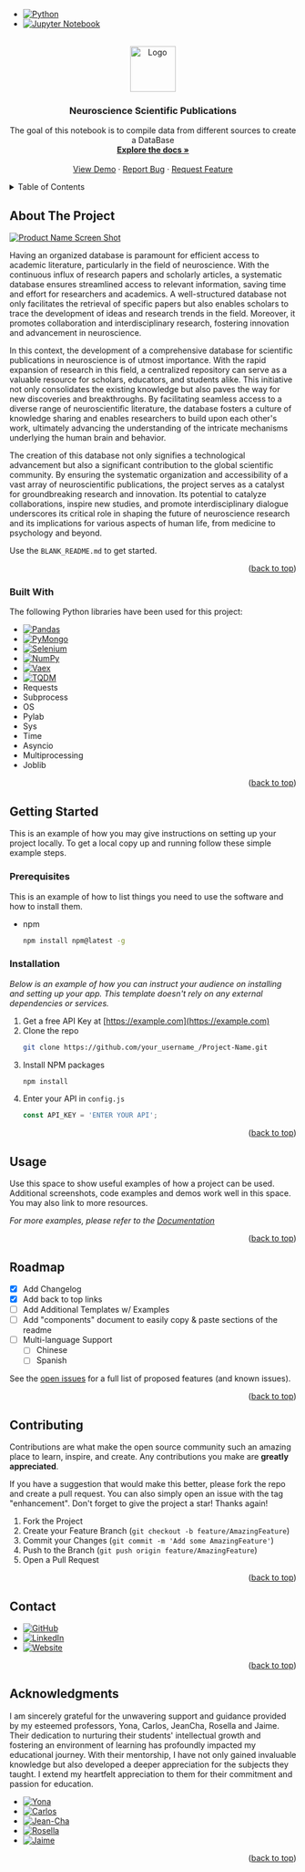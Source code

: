 <a name="readme-top"></a>

* [![Python](https://www.python.org/static/img/python-logo.png)](https://www.python.org/)
* [![Jupyter Notebook](https://jupyter.org/assets/main-logo.svg)](https://jupyter.org/)

<!-- PROJECT LOGO -->
<br />
<div align="center">
  <a href="https://github.com/othneildrew/Best-README-Template">
    <img src="images/logo.png" alt="Logo" width="80" height="80">
  </a>

  <h3 align="center">Neuroscience Scientific Publications</h3>

  <p align="center">
    The goal of this notebook is to compile data from different sources to create a DataBase
    <br />
    <a href="https://github.com/inesgcalvo/neuroscience_papers"><strong>Explore the docs »</strong></a>
    <br />
    <br />
    <a href="https://github.com/othneildrew/Best-README-Template">View Demo</a>
    ·
    <a href="https://github.com/othneildrew/Best-README-Template/issues">Report Bug</a>
    ·
    <a href="https://github.com/othneildrew/Best-README-Template/issues">Request Feature</a>
  </p>
</div>


<!-- TABLE OF CONTENTS -->
<details>
  <summary>Table of Contents</summary>
  <ol>
    <li>
      <a href="#about-the-project">About The Project</a>
      <ul>
        <li><a href="#built-with">Built With</a></li>
      </ul>
    </li>
    <li>
      <a href="#getting-started">Getting Started</a>
      <ul>
        <li><a href="#prerequisites">Prerequisites</a></li>
        <li><a href="#installation">Installation</a></li>
      </ul>
    </li>
    <li><a href="#usage">Usage</a></li>
    <li><a href="#roadmap">Roadmap</a></li>
    <li><a href="#contributing">Contributing</a></li>
    <li><a href="#license">License</a></li>
    <li><a href="#contact">Contact</a></li>
    <li><a href="#acknowledgments">Acknowledgments</a></li>
  </ol>
</details>



<!-- ABOUT THE PROJECT -->
## About The Project

[![Product Name Screen Shot][product-screenshot]](https://example.com)

Having an organized database is paramount for efficient access to academic literature, particularly in the field of neuroscience. With the continuous influx of research papers and scholarly articles, a systematic database ensures streamlined access to relevant information, saving time and effort for researchers and academics. A well-structured database not only facilitates the retrieval of specific papers but also enables scholars to trace the development of ideas and research trends in the field. Moreover, it promotes collaboration and interdisciplinary research, fostering innovation and advancement in neuroscience.

In this context, the development of a comprehensive database for scientific publications in neuroscience is of utmost importance. With the rapid expansion of research in this field, a centralized repository can serve as a valuable resource for scholars, educators, and students alike. This initiative not only consolidates the existing knowledge but also paves the way for new discoveries and breakthroughs. By facilitating seamless access to a diverse range of neuroscientific literature, the database fosters a culture of knowledge sharing and enables researchers to build upon each other's work, ultimately advancing the understanding of the intricate mechanisms underlying the human brain and behavior.

The creation of this database not only signifies a technological advancement but also a significant contribution to the global scientific community. By ensuring the systematic organization and accessibility of a vast array of neuroscientific publications, the project serves as a catalyst for groundbreaking research and innovation. Its potential to catalyze collaborations, inspire new studies, and promote interdisciplinary dialogue underscores its critical role in shaping the future of neuroscience research and its implications for various aspects of human life, from medicine to psychology and beyond.

Use the `BLANK_README.md` to get started.

<p align="right">(<a href="#readme-top">back to top</a>)</p>



### Built With

The following Python libraries have been used for this project: 

* [![Pandas](https://pandas.pydata.org/static/img/pandas_mark.svg)](https://pandas.pydata.org/)
* [![PyMongo](https://webassets.mongodb.com/_com_assets/cms/mongodb_logo1-76twgcu2dm.png)](https://pymongo.readthedocs.io/en/stable/)
* [![Selenium](https://www.selenium.dev/images/selenium_logo_large.png)](https://www.selenium.dev/documentation/en/)
* [![NumPy](https://numpy.org/images/logos/numpy.svg)](https://numpy.org/)
* [![Vaex](https://vaex.io/docs/en/latest/_images/vaex-logo-text.svg)](https://vaex.io/)
* [![TQDM](https://github.com/tqdm/tqdm/raw/master/images/logo.gif)](https://github.com/tqdm/tqdm)
* Requests
* Subprocess
* OS
* Pylab
* Sys
* Time
* Asyncio
* Multiprocessing
* Joblib

<p align="right">(<a href="#readme-top">back to top</a>)</p>



<!-- GETTING STARTED -->
## Getting Started

This is an example of how you may give instructions on setting up your project locally.
To get a local copy up and running follow these simple example steps.

### Prerequisites

This is an example of how to list things you need to use the software and how to install them.
* npm
  ```sh
  npm install npm@latest -g
  ```

### Installation

_Below is an example of how you can instruct your audience on installing and setting up your app. This template doesn't rely on any external dependencies or services._

1. Get a free API Key at [https://example.com](https://example.com)
2. Clone the repo
   ```sh
   git clone https://github.com/your_username_/Project-Name.git
   ```
3. Install NPM packages
   ```sh
   npm install
   ```
4. Enter your API in `config.js`
   ```js
   const API_KEY = 'ENTER YOUR API';
   ```

<p align="right">(<a href="#readme-top">back to top</a>)</p>



<!-- USAGE EXAMPLES -->
## Usage

Use this space to show useful examples of how a project can be used. Additional screenshots, code examples and demos work well in this space. You may also link to more resources.

_For more examples, please refer to the [Documentation](https://example.com)_

<p align="right">(<a href="#readme-top">back to top</a>)</p>



<!-- ROADMAP -->
## Roadmap

- [x] Add Changelog
- [x] Add back to top links
- [ ] Add Additional Templates w/ Examples
- [ ] Add "components" document to easily copy & paste sections of the readme
- [ ] Multi-language Support
    - [ ] Chinese
    - [ ] Spanish

See the [open issues](https://github.com/othneildrew/Best-README-Template/issues) for a full list of proposed features (and known issues).

<p align="right">(<a href="#readme-top">back to top</a>)</p>



<!-- CONTRIBUTING -->
## Contributing

Contributions are what make the open source community such an amazing place to learn, inspire, and create. Any contributions you make are **greatly appreciated**.

If you have a suggestion that would make this better, please fork the repo and create a pull request. You can also simply open an issue with the tag "enhancement".
Don't forget to give the project a star! Thanks again!

1. Fork the Project
2. Create your Feature Branch (`git checkout -b feature/AmazingFeature`)
3. Commit your Changes (`git commit -m 'Add some AmazingFeature'`)
4. Push to the Branch (`git push origin feature/AmazingFeature`)
5. Open a Pull Request

<p align="right">(<a href="#readme-top">back to top</a>)</p>



<!-- CONTACT -->
## Contact

* [![GitHub](https://image.flaticon.com/icons/png/512/25/25231.png)](https://github.com/inesgcalvo)
* [![LinkedIn](https://image.flaticon.com/icons/png/512/174/174857.png)](https://www.linkedin.com/in/ines-g-calvo/)
* [![Website](https://image.flaticon.com/icons/png/512/281/281769.png)](http://inesgcalvo.byethost31.com/)

<p align="right">(<a href="#readme-top">back to top</a>)</p>



<!-- ACKNOWLEDGMENTS -->
## Acknowledgments

I am sincerely grateful for the unwavering support and guidance provided by my esteemed professors, Yona, Carlos, JeanCha, Rosella and Jaime. Their dedication to nurturing their students' intellectual growth and fostering an environment of learning has profoundly impacted my educational journey. With their mentorship, I have not only gained invaluable knowledge but also developed a deeper appreciation for the subjects they taught. I extend my heartfelt appreciation to them for their commitment and passion for education.

* [![Yona](https://avatars.githubusercontent.com/YonatanRA)](https://github.com/YonatanRA)
* [![Carlos](https://avatars.githubusercontent.com/CharlyKill7)](https://github.com/CharlyKill7)
* [![Jean-Cha](https://avatars.githubusercontent.com/yamadajc)](https://github.com/yamadajc)
* [![Rosella](https://avatars.githubusercontent.com/rmanzi13)](https://github.com/rmanzi13)
* [![Jaime](https://avatars.githubusercontent.com/RCJaime)](https://github.com/RCJaime)

<p align="right">(<a href="#readme-top">back to top</a>)</p>



<!-- MARKDOWN LINKS & IMAGES -->
<!-- https://www.markdownguide.org/basic-syntax/#reference-style-links -->
[contributors-shield]: https://img.shields.io/github/contributors/othneildrew/Best-README-Template.svg?style=for-the-badge
[contributors-url]: https://github.com/othneildrew/Best-README-Template/graphs/contributors
[forks-shield]: https://img.shields.io/github/forks/othneildrew/Best-README-Template.svg?style=for-the-badge
[forks-url]: https://github.com/othneildrew/Best-README-Template/network/members
[stars-shield]: https://img.shields.io/github/stars/othneildrew/Best-README-Template.svg?style=for-the-badge
[stars-url]: https://github.com/othneildrew/Best-README-Template/stargazers
[issues-shield]: https://img.shields.io/github/issues/othneildrew/Best-README-Template.svg?style=for-the-badge
[issues-url]: https://github.com/othneildrew/Best-README-Template/issues
[license-shield]: https://img.shields.io/github/license/othneildrew/Best-README-Template.svg?style=for-the-badge
[license-url]: https://github.com/othneildrew/Best-README-Template/blob/master/LICENSE.txt
[linkedin-shield]: https://img.shields.io/badge/-LinkedIn-black.svg?style=for-the-badge&logo=linkedin&colorB=555
[linkedin-url]: https://linkedin.com/in/othneildrew
[product-screenshot]: images/screenshot.png
[Next.js]: https://img.shields.io/badge/next.js-000000?style=for-the-badge&logo=nextdotjs&logoColor=white
[Next-url]: https://nextjs.org/
[React.js]: https://img.shields.io/badge/React-20232A?style=for-the-badge&logo=react&logoColor=61DAFB
[React-url]: https://reactjs.org/
[Vue.js]: https://img.shields.io/badge/Vue.js-35495E?style=for-the-badge&logo=vuedotjs&logoColor=4FC08D
[Vue-url]: https://vuejs.org/
[Angular.io]: https://img.shields.io/badge/Angular-DD0031?style=for-the-badge&logo=angular&logoColor=white
[Angular-url]: https://angular.io/
[Svelte.dev]: https://img.shields.io/badge/Svelte-4A4A55?style=for-the-badge&logo=svelte&logoColor=FF3E00
[Svelte-url]: https://svelte.dev/
[Laravel.com]: https://img.shields.io/badge/Laravel-FF2D20?style=for-the-badge&logo=laravel&logoColor=white
[Laravel-url]: https://laravel.com
[Bootstrap.com]: https://img.shields.io/badge/Bootstrap-563D7C?style=for-the-badge&logo=bootstrap&logoColor=white
[Bootstrap-url]: https://getbootstrap.com
[JQuery.com]: https://img.shields.io/badge/jQuery-0769AD?style=for-the-badge&logo=jquery&logoColor=white
[JQuery-url]: https://jquery.com 
